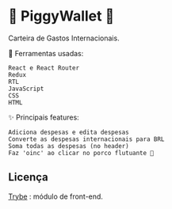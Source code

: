 # 🐷 PiggyWallet 🐷

Carteira de Gastos Internacionais.

🔧 Ferramentas usadas:

    React e React Router
    Redux
    RTL
    JavaScript
    CSS
    HTML

✨ Principais features:

    Adiciona despesas e edita despesas
    Converte as despesas internacionais para BRL
    Soma todas as despesas (no header)
    Faz 'oinc' ao clicar no porco flutuante 🐖

## Licença

[Trybe](https://www.betrybe.com/)
: módulo de front-end. 